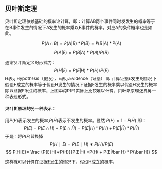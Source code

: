 ## 贝叶斯定理
贝叶斯定理依赖基础的概率论计算，即：计算AB两个事件同时发发生的概率等于在B事件发生的情况下A发生的概率乘以B事件的概率。对应A的条件概率也是如此。

$$
P(A∩B) = P(A|B) * P(B) = P(B|A) * P(A)
$$

$$
P(A|B) = P(B|A) * P(A) / P(B)
$$

通常贝叶斯定义的形式为：
$$
P(H|E) = P(E|H) * P(H) / P(E)
$$
H表示Hypothesis（假设），E表示Evidence（证据）
即 计算证据E发生的情况下假设H成立的概率等于假设H发生的情况下证据E发生的概率乘以假设H发生的概率除以证据E发生的概率。上图中的P(E)实际上比较难以计算，贝叶斯原理还有另一种表现形式。

#### 贝叶斯原理的另一种表示：
用$P(H)$表示发生的概率,$P(\bar H)$表示不发生的概率。显然 $P(H) = 1 - P(\bar H)$
即：
$$
P(E) = P(E\cap H) + P(E \cap \bar H) = P(E|H) * P(H) + P(E|\bar H) * P(\bar H)
$$
于是：将$P(E)$替换掉
$$
P(H∣E)=P(E∣H)∗P(H)/P(E)
$$
$$
P(H∣E)= \frac {P(E∣H)∗P(H)}{P(E|H) *P(H) + P(E|\bar H) * P(\bar H)} 
$$

这样就可以计算在证据E发生的情况下，假设H成立的概率。


